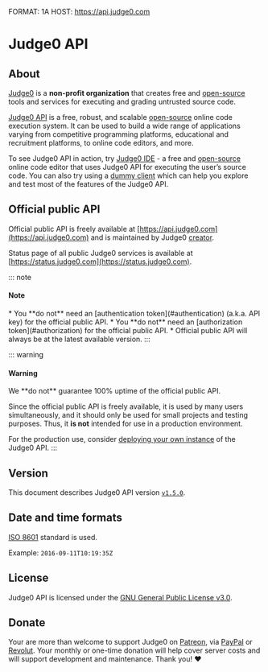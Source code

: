 FORMAT: 1A
HOST: https://api.judge0.com

# Judge0 API
<!-- include(hostname.html) -->
<!-- include(style.html) -->

## About
[Judge0](https://judge0.com) is a **non-profit organization** that creates free and [open-source](https://github.com/judge0) tools and services for executing and grading untrusted source code.

[Judge0 API](https://api.judge0.com) is a free, robust, and scalable [open-source](https://github.com/judge0/api) online code execution system. It can be used to build a wide range of applications varying from competitive programming platforms, educational and recruitment platforms, to online code editors, and more.

To see Judge0 API in action, try [Judge0 IDE](https://ide.judge0.com) - a free and [open-source](https://github.com/judge0/ide) online code editor that uses Judge0 API for executing the user’s source code. You can also try using a [dummy client](/dummy-client.html) which can help you explore and test most of the features of the Judge0 API.

## Official public API
Official public API is freely available at [https://api.judge0.com](https://api.judge0.com) and is maintained by Judge0 [creator](https://github.com/hermanzdosilovic).

Status page of all public Judge0 services is available at [https://status.judge0.com](https://status.judge0.com).

::: note
<h4>Note</h4>
* You **do not** need an [authentication token](#authentication) (a.k.a. API key) for the official public API.
* You **do not** need an [authorization token](#authorization) for the official public API.
* Official public API will always be at the latest available version.
:::

::: warning
<h4>Warning</h4>
We **do not** guarantee 100% uptime of the official public API.

Since the official public API is freely available, it is used by many users simultaneously, and it should only be used for small projects and testing purposes. Thus, it **is not** intended for use in a production environment.

For the production use, consider [deploying your own instance](https://github.com/judge0/api#installation) of the Judge0 API.
:::

## Version
This document describes Judge0 API version [`v1.5.0`](https://github.com/judge0/api/tree/v1.5.0).

## Date and time formats
[ISO 8601](https://en.wikipedia.org/wiki/ISO_8601) standard is used.

Example: `2016-09-11T10:19:35Z`

## License
Judge0 API is licensed under the [GNU General Public License v3.0](https://github.com/judge0/api/blob/master/LICENSE).

## Donate
Your are more than welcome to support Judge0 on [Patreon](https://www.patreon.com/hermanzdosilovic), via [PayPal](https://paypal.me/hermanzdosilovic) or [Revolut](https://pay.revolut.com/profile/hermancy5). Your monthly or one-time donation will help cover server costs and will support development and maintenance. Thank you! ♥

<br>

<!-- include(authentication/authentication.md) -->
<!-- include(authorization/authorization.md) -->
<!-- include(submissions/submissions.md) -->
<!-- include(statuses_and_languages/statuses_and_languages.md) -->
<!-- include(system_and_configuration/system_and_configuration.md) -->
<!-- include(health_check/health_check.md) -->
<!-- include(information/information.md) -->
